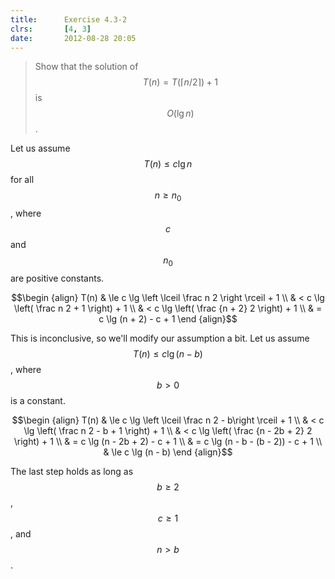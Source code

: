 ```yaml
---
title:      Exercise 4.3-2
clrs:       [4, 3]
date:       2012-08-28 20:05
---
```


>Show that the solution of $$T(n) = T(\lceil n / 2 \rceil) + 1$$ is $$O(\lg n)$$.

Let us assume $$T(n) \le c \lg n$$ for all $$n \ge n_0$$, where $$c$$ and $$n_0$$ are positive constants.

$$\begin {align}
T(n) & \le c \lg \left \lceil \frac n 2 \right \rceil + 1 \\
     & < c \lg \left( \frac n 2 + 1 \right) + 1 \\
     & < c \lg \left( \frac {n + 2} 2 \right) + 1 \\
     & = c \lg (n + 2) - c + 1
\end {align}$$

This is inconclusive, so we'll modify our assumption a bit. Let us assume $$T(n) \le c \lg (n - b)$$, where $$b > 0$$ is a constant.

$$\begin {align}
T(n) & \le c \lg \left \lceil \frac n 2 - b\right \rceil + 1 \\
     & < c \lg \left( \frac n 2 - b + 1 \right) + 1 \\
     & < c \lg \left( \frac {n - 2b + 2} 2 \right) + 1 \\
     & = c \lg (n - 2b + 2) - c + 1 \\
     & = c \lg (n - b - (b - 2)) - c + 1 \\
     & \le c \lg (n - b)
\end {align}$$

The last step holds as long as $$b \ge 2$$, $$c \ge 1$$, and  $$n > b$$.